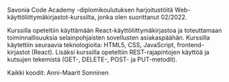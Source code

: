 Savonia Code Academy -diplomikoulutuksen harjoitustöitä Web-käyttöliittymäkirjastot-kurssilta, jonka olen suorittanut 02/2022.

Kurssilla opeteltiin käyttämään React-käyttöliittymäkirjastoa ja toteuttamaan toiminnallisuuksia selainpohjaisten sovellusten asiakaspäähän. Kurssilla käytettiin seuraavia teknologioita: HTML5, CSS, JavaScript, frontend-kirjastot (React). Lisäksi kurssilla opeteltiin REST-rajapintojen käyttöä ja kutsujen tekemistä (GET-, DELETE-, POST- ja PUT-metodit).

Kaikki koodit: Anni-Maarit Sonninen
